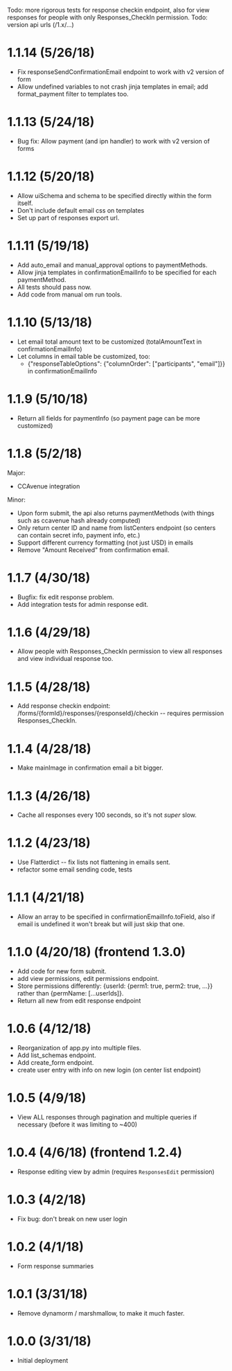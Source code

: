 Todo: more rigorous tests for response checkin endpoint, also for view responses for people with only Responses_CheckIn permission.
Todo: version api urls (/1.x/...)

# 1.1.14 (5/26/18)
- Fix responseSendConfirmationEmail endpoint to work with v2 version of form
- Allow undefined variables to not crash jinja templates in email; add format_payment filter to templates too.

# 1.1.13 (5/24/18)
- Bug fix: Allow payment (and ipn handler) to work with v2 version of forms

# 1.1.12 (5/20/18)
- Allow uiSchema and schema to be specified directly within the form itself.
- Don't include default email css on templates
- Set up part of responses export url.

# 1.1.11 (5/19/18)
- Add auto_email and manual_approval options to paymentMethods.
- Allow jinja templates in confirmationEmailInfo to be specified for each paymentMethod.
- All tests should pass now.
- Add code from manual om run tools.

# 1.1.10 (5/13/18)
- Let email total amount text to be customized (totalAmountText in confirmationEmailInfo)
- Let columns in email table be customized, too:
  - {"responseTableOptions": {"columnOrder": ["participants", "email"]}} in confirmationEmailInfo

# 1.1.9 (5/10/18)
- Return all fields for paymentInfo (so payment page can be more customized)

# 1.1.8 (5/2/18)
Major:
- CCAvenue integration

Minor:
- Upon form submit, the api also returns paymentMethods (with things such as ccavenue hash already computed)
- Only return center ID and name from listCenters endpoint (so centers can contain secret info, payment info, etc.)
- Support different currency formatting (not just USD) in emails
- Remove "Amount Received" from confirmation email.

# 1.1.7 (4/30/18)
- Bugfix: fix edit response problem.
- Add integration tests for admin response edit.

# 1.1.6 (4/29/18)
- Allow people with Responses_CheckIn permission to view all responses and view individual response too.

# 1.1.5 (4/28/18)
- Add response checkin endpoint: /forms/{formId}/responses/{responseId}/checkin -- requires permission Responses_CheckIn.

# 1.1.4 (4/28/18)
- Make mainImage in confirmation email a bit bigger.

# 1.1.3 (4/26/18)
- Cache all responses every 100 seconds, so it's not *super* slow.

# 1.1.2 (4/23/18)
- Use Flatterdict -- fix lists not flattening in emails sent.
- refactor some email sending code, tests

# 1.1.1 (4/21/18)
- Allow an array to be specified in confirmationEmailInfo.toField, also if email is undefined it won't break but will just skip that one.

# 1.1.0 (4/20/18) (frontend 1.3.0)
- Add code for new form submit.
- add view permissions, edit permissions endpoint.
- Store permissions differently: {userId: {perm1: true, perm2: true, ...}} rather than {permName: [...userIds]}.
- Return all new from edit response endpoint

# 1.0.6 (4/12/18)
- Reorganization of app.py into multiple files.
- Add list_schemas endpoint.
- Add create_form endpoint.
- create user entry with info on new login (on center list endpoint)

# 1.0.5 (4/9/18)
- View ALL responses through pagination and multiple queries if necessary (before it was limiting to ~400)

# 1.0.4 (4/6/18) (frontend 1.2.4)
- Response editing view by admin (requires `ResponsesEdit` permission)

# 1.0.3 (4/2/18)
- Fix bug: don't break on new user login

# 1.0.2 (4/1/18)
- Form response summaries

# 1.0.1 (3/31/18)
- Remove dynamorm / marshmallow, to make it much faster.

# 1.0.0 (3/31/18)
- Initial deployment
